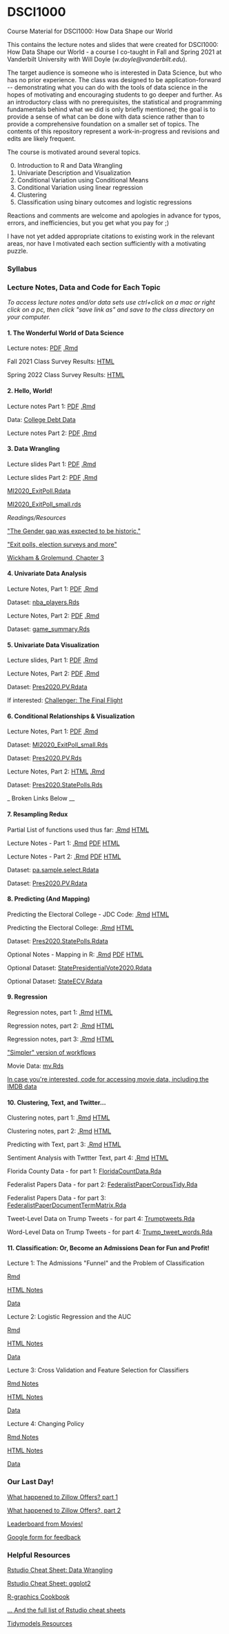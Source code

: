 # DSCI1000
Course Material for DSCI1000: How Data Shape our World

This contains the lecture notes and slides that were created for DSCI1000: How Data Shape our World - a course I co-taught in Fall and Spring 2021 at Vanderbilt University with Will Doyle (_w.doyle@vanderbilt.edu_).  

The target audience is someone who is interested in Data Science, but who has no prior experience.  The class was designed to be application-forward -- demonstrating what you can do with the tools of data science in the hopes of motivating and encouraging students to go deeper and further. As an introductory class with no prerequisites, the statistical and programming fundamentals behind what we did is only briefly mentioned; the goal is to provide a sense of what can be done with data science rather than to provide a comprehensive foundation on a smaller set of topics.  The contents of this repository represent a work-in-progress and revisions and edits are likely frequent.

The course is motivated around several topics.

0) Introduction to R and Data Wrangling
1) Univariate Description and Visualization
2) Conditional Variation using Conditional Means
3) Conditional Variation using linear regression
4) Clustering
5) Classification using binary outcomes and logistic regressions  

Reactions and comments are welcome and apologies in advance for typos, errors, and inefficiencies, but you get what you pay for ;)

I have not yet added appropriate citations to existing work in the relevant areas, nor have I motivated each section sufficiently with a motivating puzzle.  

### Syllabus

### Lecture Notes, Data and Code for Each Topic 

*To access lecture notes and/or data sets use ctrl+click on a mac or right click on a pc, then click "save link as" and save to the class directory on your computer.*

#### 1\. The Wonderful World of Data Science

Lecture notes:  [PDF](https://github.com/joshclinton/DSCI1000/blob/main/Lectures/Topic1_IntroMotivation/Topic1_Motivation.pdf) [.Rmd](https://github.com/joshclinton/DSCI1000/blob/main/Lectures/Topic1_IntroMotivation/Topic1_Motivation.Rmd)

Fall 2021 Class Survey Results: [HTML](https://github.com/joshclinton/DSCI1000/blob/main/Lectures/Topic1_IntroMotivation/survey_results2021.html)

Spring 2022 Class Survey Results: [HTML](https://github.com/joshclinton/DSCI1000/blob/main/Lectures/Topic1_IntroMotivation/survey_results2022.html)

#### 2\. Hello, World!

Lecture notes Part 1: [PDF](https://github.com/joshclinton/DSCI1000/blob/main/Lectures/Topic2_HelloWorld/Topic2_HelloWorld_part1.pdf) [.Rmd](https://github.com/joshclinton/DSCI1000/blob/main/Lectures/Topic2_HelloWorld/Topic2_HelloWorld.Rmd)

Data: [College Debt Data](https://github.com/joshclinton/DSCI1000/blob/main/Lectures/Topic2_HelloWorld/sc_debt.Rds)

Lecture notes Part 2: [PDF](https://github.com/joshclinton/DSCI1000/blob/main/Lectures/Topic2_HelloWorld/Topic2_HelloWorld_part2.pdf) [.Rmd](https://github.com/joshclinton/DSCI1000/blob/main/Lectures/Topic2_HelloWorld/Topic2_HelloWorld_part2.Rmd)

#### 3\.  Data Wrangling

Lecture slides Part 1: [PDF](https://github.com/joshclinton/DSCI1000/blob/main/Lectures/Topic3_DataWrangling/Topic3_DataWrangling_part1.pdf) [.Rmd](https://github.com/joshclinton/DSCI1000/blob/main/Lectures/Topic3_DataWrangling/Topic3_DataWrangling_part1.Rmd)

Lecture slides Part 2: [PDF](https://github.com/joshclinton/DSCI1000/blob/main/Lectures/Topic3_DataWrangling/Topic3_DataWrangling_part2.pdf) [.Rmd](https://github.com/joshclinton/DSCI1000/blob/main/Lectures/Topic3_DataWrangling/Topic3_DataWrangling_part2.Rmd)

[MI2020_ExitPoll.Rdata](https://github.com/joshclinton/DSCI1000/blob/main/Lectures/Topic3_DataWrangling/MI2020_ExitPoll.Rdata)

[MI2020_ExitPoll_small.rds](https://github.com/joshclinton/DSCI1000/blob/main/Lectures/Topic3_DataWrangling/MI2020_ExitPoll_small.rds)

*Readings/Resources*

["The Gender gap was expected to be historic."](https://www.washingtonpost.com/dc-md-va/2020/11/06/election-2020-gender-gap-women/)

["Exit polls, election surveys and more"](https://www.pewresearch.org/fact-tank/2018/11/01/exit-polls-election-surveys-and-more-a-guide-for-the-2018-midterms/)

[Wickham \& Grolemund, Chapter 3](https://learning-oreilly-com.proxy.library.vanderbilt.edu/home/)

#### 4\. Univariate Data Analysis

Lecture Notes, Part 1:  [PDF](https://github.com/joshclinton/DSCI1000/blob/main/Lectures/Topic4_UnivariateDescription/Topic4_Univariate_part1.pdf) [.Rmd](https://github.com/joshclinton/DSCI1000/blob/main/Lectures/Topic4_UnivariateDescription/Topic4_Univariate_part1.Rmd) 

Dataset: [nba_players.Rds](https://github.com/joshclinton/DSCI1000/blob/main/Lectures/Lecture4Univariate/nba_players_2018.Rds)

Lecture Notes, Part 2: [PDF](https://github.com/joshclinton/DSCI1000/blob/main/Lectures/Topic4_UnivariateDescription/Topic4_UnivariateUncertainty_part2.pdf) [.Rmd](https://github.com/joshclinton/DSCI1000/blob/main/Lectures/Topic4_UnivariateDescription/Topic4_UnivariateUncertainty_part2.Rmd)

Dataset: [game_summary.Rds](https://github.com/joshclinton/DSCI1000/blob/main/Lectures/Lecture4Univariate/game_summary.Rds) 

#### 5\. Univariate Data Visualization

Lecture slides, Part 1: [PDF](https://github.com/joshclinton/DSCI1000/blob/main/Lectures/Topic5_UnivariateVisualization/Topic5_DataVizIntro_part1.pdf) [.Rmd](https://github.com/joshclinton/DSCI1000/blob/main/Lectures/Topic5_UnivariateVisualization/Topic5_DataVizIntro_part1.Rmd) 

Lecture Notes, Part 2: [PDF](https://github.com/joshclinton/DSCI1000/blob/main/Lectures/Topic5_UnivariateVisualization/Topic5_VisualizationUnivariateGraphics_part2.pdf) [.Rmd](https://github.com/joshclinton/DSCI1000/blob/main/Lectures/Topic5_UnivariateVisualization/Topic5_VisualizationUnivariateGraphics_part2.Rmd)

Dataset: [Pres2020.PV.Rdata](https://github.com/joshclinton/DSCI1000/blob/main/Lectures/Topic5_UnivariateVisualization/data/Pres2020.PV.Rdata) 

If interested: [Challenger: The Final Flight](https://www.netflix.com/title/81012137)

#### 6\. Conditional Relationships \& Visualization

Lecture Notes, Part 1: [PDF](https://github.com/joshclinton/DSCI1000/blob/main/Lectures/Topic6_ConditionalVariation/Topic6_ConditionalVariation_Graphing.pdf) [.Rmd](https://github.com/joshclinton/DSCI1000/blob/main/Lectures/Topic6_ConditionalVariation/Topic6_ConditionalVariation_Graphing.Rmd)

Dataset: [MI2020_ExitPoll_small.Rds](https://github.com/joshclinton/DSCI1000/blob/main/Lectures/Topic6_ConditionalVariation/MI2020_ExitPoll_small.Rds) 

Dataset: [Pres2020.PV.Rds](https://github.com/joshclinton/DSCI1000/blob/main/Lectures/Topic6_ConditionalVariation/Pres2020.PV.Rds) 

Lecture Notes, Part 2: [HTML](https://github.com/joshclinton/DSCI1000/blob/main/Lectures/Topic6_ConditionalVariation/Topic6_ConditionalVariation_Prediction.html) [.Rmd](https://github.com/joshclinton/DSCI1000/blob/main/Lectures/Topic6_ConditionalVariation/Topic6_ConditionalVariation_Prediction.Rmd)

Dataset: [Pres2020.StatePolls.Rds](https://github.com/joshclinton/DSCI1000/blob/main/Lectures/Topic6_ConditionalVariation/Pres2020.StatePolls.Rds) 

_ Broken Links Below __



#### 7\. Resampling Redux

Partial List of functions used thus far: [.Rmd](https://github.com/joshclinton/DSCI1000/blob/main/Lectures/Topic7_Resampling/FunctionList.Rmd)
[HTML](https://github.com/joshclinton/DSCI1000/blob/main/Lectures/Topic7_Resampling/FunctionList.html)

Lecture Notes - Part 1: [.Rmd](https://github.com/joshclinton/DSCI1000/blob/main/Lectures/Topic7_Resampling/Topic7_DetailedNotes_Student.Rmd)
[PDF](https://github.com/joshclinton/DSCI1000/blob/main/Lectures/Topic7_Resampling/Topic7_DetailedNotes_Student.pdf)
[HTML](https://raw.githack.com/wdoyle42/vandy_ds_1000/main/Lectures/Topic7_Resampling/Topic7_DetailedNotes_Student.html)

Lecture Notes - Part 2: [.Rmd](https://github.com/joshclinton/DSCI1000/blob/main/Lectures/Topic7_Resampling/Topic7_DetailedNotes_part2.Rmd)
[PDF](https://github.com/joshclinton/DSCI1000/blob/main/Lectures/Topic7_Resampling/Topic7_DetailedNotes_part2.pdf)
[HTML](https://raw.githack.com/wdoyle42/vandy_ds_1000/main/Lectures/Topic7_Resampling/Topic7_DetailedNotes_part2.html)

Dataset: [pa.sample.select.Rdata](https://github.com/joshclinton/DSCI1000/blob/main/Lectures/Topic7_Resampling/data/pa.sample.select.Rdata) 

Dataset: [Pres2020.PV.Rdata](https://github.com/joshclinton/DSCI1000/blob/main/Lectures/Topic5_UnivariateVisualization/data/Pres2020.PV.Rdata) 

#### 8\. Predicting (And Mapping)

Predicting the Electoral College - JDC Code: [.Rmd](https://github.com/joshclinton/DSCI1000/blob/main/Lectures/Topic8_Predictions/Topic8_Predictions.Rmd)
[HTML](https://raw.githack.com/wdoyle42/vandy_ds_1000/main/Lectures/Topic8_Predictions/Topic8_Predictions.html)

Predicting the Electoral College: [.Rmd](https://github.com/joshclinton/DSCI1000/blob/main/Lectures/Topic8_Predictions/Topic8_PredictionsClassWork.Rmd)
[HTML](https://raw.githack.com/wdoyle42/vandy_ds_1000/main/Lectures/Topic8_Predictions/Topic8_PredictionsClassWork.html)

Dataset: [Pres2020.StatePolls.Rdata](https://github.com/joshclinton/DSCI1000/blob/main/Lectures/Topic8_Predictions/data/Pres2020.StatePolls.Rdata) 

Optional Notes - Mapping in R: [.Rmd](https://github.com/joshclinton/DSCI1000/blob/main/Lectures/Topic8_Predictions/Topic8_Maps.Rmd)
[PDF](https://github.com/joshclinton/DSCI1000/blob/main/Lectures/Topic8_Predictions/Topic8_Maps.pdf)
[HTML](https://raw.githack.com/wdoyle42/vandy_ds_1000/main/Lectures/Topic8_Predictions/Topic8_Maps.html)

Optional Dataset: [StatePresidentialVote2020.Rdata](https://github.com/joshclinton/DSCI1000/blob/main/Lectures/Topic8_Predictions/data/StatePresidentialVote2020.Rdata) 

Optional Dataset: [StateECV.Rdata](https://github.com/joshclinton/DSCI1000/blob/main/Lectures/Topic8_Predictions/data/StateECV.Rdata) 


#### 9\. Regression

Regression notes, part 1: [.Rmd](https://raw.githubusercontent.com/wdoyle42/vandy_ds_1000/main/Lectures/Topic9_Regression/LectureRegressionPart1.Rmd) [HTML](https://raw.githack.com/wdoyle42/vandy_ds_1000/main/Lectures/Topic9_Regression/LectureRegressionPart1.html)

Regression notes, part 2:
[.Rmd](https://github.com/joshclinton/DSCI1000/blob/main/Lectures/Topic9_Regression/LectureRegressionPart2.Rmd)
[HTML](https://raw.githack.com/wdoyle42/vandy_ds_1000/main/Lectures/Topic9_Regression/LectureRegressionPart2.html)

Regression notes, part 3:
[.Rmd](https://github.com/joshclinton/DSCI1000/blob/main/Lectures/Topic9_Regression/LectureRegressionPart3.Rmd)
[HTML](https://raw.githack.com/wdoyle42/vandy_ds_1000/main/Lectures/Topic9_Regression/LectureRegressionPart3.html)


["Simpler" version of workflows](https://github.com/joshclinton/DSCI1000/blob/main/Lectures/Topic9_Regression/workflows_examples.Rmd)

Movie Data: [mv.Rds](https://github.com/joshclinton/DSCI1000/blob/main/Lectures/Topic9_Regression/mv.Rds)

[In case you're interested, code for accessing movie data, including the IMDB data](https://github.com/joshclinton/DSCI1000/blob/main/Lectures/Topic9_Regression/access_movie_data.R)

#### 10\.  Clustering, Text, and Twitter...

Clustering notes, part 1: [.Rmd](https://raw.githubusercontent.com/wdoyle42/vandy_ds_1000/main/Lectures/Topic10_Clustering/Topic10_ClusteringKmeans.Rmd) [HTML](https://raw.githack.com/wdoyle42/vandy_ds_1000/main/Lectures/Topic10_Clustering/Topic10_ClusteringKmeans.html)

Clustering notes, part 2: [.Rmd](https://raw.githubusercontent.com/wdoyle42/vandy_ds_1000/main/Lectures/Topic10_Clustering/Topic10_ClusteringKmeansText.Rmd) [HTML](https://raw.githack.com/wdoyle42/vandy_ds_1000/main/Lectures/Topic10_Clustering/Topic10_ClusteringKmeansText.html)

Predicting with Text, part 3: [.Rmd](https://raw.githubusercontent.com/wdoyle42/vandy_ds_1000/main/Lectures/Topic10_Clustering/Topic10_ClusteringTextPredict.Rmd) [HTML](https://raw.githack.com/wdoyle42/vandy_ds_1000/main/Lectures/Topic10_Clustering/Topic10_ClusteringTextPredict.html)

Sentiment Analysis with Twttter Text, part 4:  [.Rmd](https://raw.githubusercontent.com/wdoyle42/vandy_ds_1000/main/Lectures/Topic10_Clustering/Topic10_TrumpTweetSentiment.Rmd) [HTML](https://raw.githack.com/wdoyle42/vandy_ds_1000/main/Lectures/Topic10_Clustering/Topic10_TrumpTweetSentiment.html)

Florida County Data - for part 1: [FloridaCountData.Rda](https://github.com/joshclinton/DSCI1000/blob/main/Lectures/Topic10_Clustering/FloridaCountyData.Rda)

Federalist Papers Data - for part 2: [FederalistPaperCorpusTidy.Rda](https://github.com/joshclinton/DSCI1000/blob/main/Lectures/Topic10_Clustering/FederalistPaperCorpusTidy.Rda)

Federalist Papers Data - for part 3: [FederalistPaperDocumentTermMatrix.Rda](https://github.com/joshclinton/DSCI1000/blob/main/Lectures/Topic10_Clustering/FederalistPaperDocumentTermMatrix.Rda)

Tweet-Level Data on Trump Tweets - for part 4: [Trumptweets.Rda](https://github.com/joshclinton/DSCI1000/blob/main/Lectures/Topic10_Clustering/Trumptweets.Rda)

Word-Level Data on Trump Tweets - for part 4: [Trump_tweet_words.Rda](https://github.com/joshclinton/DSCI1000/blob/main/Lectures/Topic10_Clustering/Trump_tweet_words.Rda)


#### 11\. Classification: Or, Become an Admissions Dean for Fun and Profit!
Lecture 1: The Admissions "Funnel" and the Problem of Classification

[Rmd](https://github.com/joshclinton/DSCI1000/blob/main/Lectures/Topic11Classification/college_admissions.Rmd)

[HTML Notes](https://raw.githack.com/wdoyle42/vandy_ds_1000/main/Lectures/Topic11Classification/college_admissions.html)

[Data](https://github.com/joshclinton/DSCI1000/blob/main/Lectures/Topic11Classification/admit_data.rds)

Lecture 2: Logistic Regression and the AUC

[Rmd](https://github.com/joshclinton/DSCI1000/blob/main/Lectures/Topic11Classification/college_admissions_2.Rmd)

[HTML Notes](https://raw.githack.com/wdoyle42/vandy_ds_1000/main/Lectures/Topic11Classification/college_admissions_2.html)

[Data](https://github.com/joshclinton/DSCI1000/blob/main/Lectures/Topic11Classification/admit_data.rds)

Lecture 3: Cross Validation and Feature Selection for Classifiers

[Rmd Notes](https://github.com/joshclinton/DSCI1000/blob/main/Lectures/Topic11Classification/college_admissions_3.Rmd)

[HTML Notes](https://raw.githack.com/wdoyle42/vandy_ds_1000/main/Lectures/Topic11Classification/college_admissions_3.html)


[Data](https://github.com/joshclinton/DSCI1000/blob/main/Lectures/Topic11Classification/admit_data.rds)


Lecture 4: Changing Policy

[Rmd Notes](https://github.com/joshclinton/DSCI1000/blob/main/Lectures/Topic11Classification/college_admissions_4.Rmd)

[HTML Notes](https://raw.githack.com/wdoyle42/vandy_ds_1000/main/Lectures/Topic11Classification/college_admissions_4.html)

[Data](https://github.com/joshclinton/DSCI1000/blob/main/Lectures/Topic11Classification/admit_data.rds)



 ### Our Last Day! 
 
[What happened to Zillow Offers? part 1](https://www.businessinsider.com/zillow-offers-pause-ibuyers-homes-atlanta-phoenix-dallas-houston-minneapolis-2021-10)

[What happened to Zillow Offers?, part 2](https://www.cnet.com/personal-finance/mortgages/what-happened-at-zillow-how-a-prized-real-estate-site-lost-at-ibuying/)

[Leaderboard from Movies!]()

[Google form for feedback](https://forms.gle/1U6FPZ1tRATsTS8Z8)

### Helpful Resources

[Rstudio Cheat Sheet: Data Wrangling](https://www.rstudio.com/wp-content/uploads/2015/02/data-wrangling-cheatsheet.pdf)

[Rstudio Cheat Sheet: ggplot2 ](https://github.com/rstudio/cheatsheets/raw/master/data-visualization.pdf)

[R-graphics Cookbook](http://www.cookbook-r.com/Graphs/)

[... And the full list of Rstudio cheat sheets](https://www.rstudio.com/resources/cheatsheets/)

[Tidymodels Resources](https://www.tidymodels.org/learn/)

